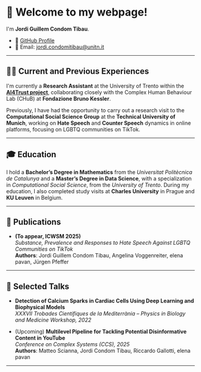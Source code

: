 # 👋 Welcome to my webpage!

I'm **Jordi Guillem Condom Tibau**.

- 🔗 [GitHub Profile](https://github.com/JordiCondom)
- 📧 Email: jordi.condomitibau@unitn.it

---

## 👨‍💻 Current and Previous Experiences

I'm currently a **Research Assistant** at the University of Trento within the **[AI4Trust project](https://cordis.europa.eu/project/id/101070190)**, collaborating closely with the Complex Human Behaviour Lab (CHuB) at **Fondazione Bruno Kessler**.

Previously, I have had the opportunity to carry out a research visit to the **Computational Social Science Group** at the **Technical University of Munich**, working on **Hate Speech** and **Counter Speech** dynamics in online platforms, focusing on LGBTQ communities on TikTok.

---

## 🎓 Education

I hold a **Bachelor’s Degree in Mathematics** from the *Universitat Politècnica de Catalunya* and a **Master’s Degree in Data Science**, with a specialization in *Computational Social Science*, from the *University of Trento*. During my education, I also completed study visits at **Charles University** in Prague and **KU Leuven** in Belgium.

---

## 📄 Publications

- **(To appear, ICWSM 2025)**  
  *Substance, Prevalence and Responses to Hate Speech Against LGBTQ Communities on TikTok*  
  **Authors**: Jordi Guillem Condom Tibau, Angelina Voggenreiter, elena pavan, Jürgen Pfeffer

---

## 🎤 Selected Talks

- **Detection of Calcium Sparks in Cardiac Cells Using Deep Learning and Biophysical Models**  
  *XXXVII Trobades Científiques de la Mediterrània – Physics in Biology and Medicine Workshop, 2022*

- (Upcoming) **Multilevel Pipeline for Tackling Potential Disinformative Content in YouTube**  
  *Conference on Complex Systems (CCS), 2025*  
  **Authors**: Matteo Scianna, Jordi Condom Tibau, Riccardo Gallotti, elena pavan

---

